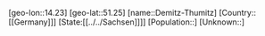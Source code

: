 ﻿---
location: [51.25,14.23]
type: City
tags:
- geo/City


SpocWebEntityId: 29745
isDeleted: false
confidential: public

---
[geo-lon::14.23]
[geo-lat::51.25]
[name::Demitz-Thumitz]
[Country::[[Germany]]]
[State:[[../../Sachsen]]]]
[Population::]
[Unknown::]

